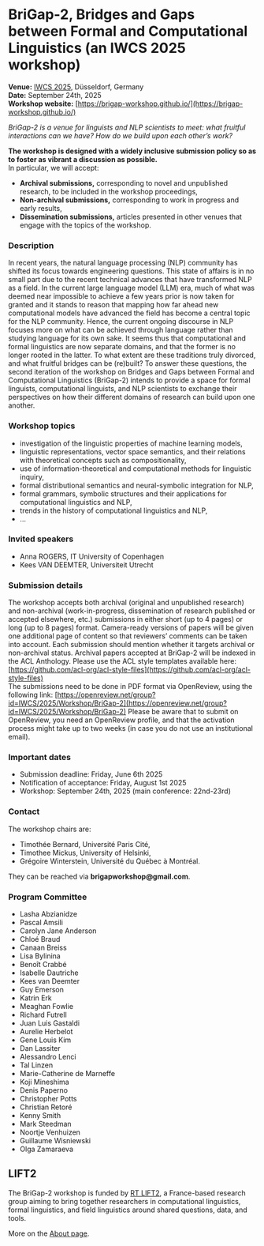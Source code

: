 # BriGap-2, Bridges and Gaps between Formal and Computational Linguistics (an IWCS 2025 workshop)

**Venue:** [IWCS 2025](https://iwcs2025.github.io/), Düsseldorf, Germany  
**Date:** September 24th, 2025  
**Workshop website:** [https://brigap-workshop.github.io/](https://brigap-workshop.github.io/)

_BriGap-2 is a venue for linguists and NLP scientists to meet: what fruitful interactions can we have? How do we build upon each other’s work?_

**The workshop is designed with a widely inclusive submission policy so as to foster as vibrant a discussion as possible.**  
In particular, we will accept:
- **Archival submissions,** corresponding to novel and unpublished research, to be included in the workshop proceedings,
- **Non-archival submissions,** corresponding to work in progress and early results,
- **Dissemination submissions,** articles presented in other venues that engage with the topics of the workshop.

### Description
In recent years, the natural language processing (NLP) community has shifted its focus towards engineering questions. This state of affairs is in no small part due to the recent technical advances that have transformed NLP as a field. In the current large language model (LLM) era, much of what was deemed near impossible to achieve a few years prior is now taken for granted and it stands to reason that mapping how far ahead new computational models have advanced the field has become a central topic for the NLP community. Hence, the current ongoing discourse in NLP focuses more on what can be achieved through language rather than studying language for its own sake. It seems thus that computational and formal linguistics are now separate domains, and that the former is no longer rooted in the latter.
To what extent are these traditions truly divorced, and what fruitful bridges can be (re)built? To answer these questions, the second iteration of the workshop on Bridges and Gaps between Formal and Computational Linguistics (BriGap-2) intends to provide a space for formal linguists, computational linguists, and NLP scientists to exchange their perspectives on how their different domains of research can build upon one another.

### Workshop topics
- investigation of the linguistic properties of machine learning models,
- linguistic representations, vector space semantics, and their relations with theoretical concepts such as compositionality,
- use of information-theoretical and computational methods for linguistic inquiry,
- formal distributional semantics and neural-symbolic integration for NLP,
- formal grammars, symbolic structures and their applications for computational linguistics and NLP,
- trends in the history of computational linguistics and NLP,
- …

### Invited speakers
- Anna ROGERS, IT University of Copenhagen
- Kees VAN DEEMTER, Universiteit Utrecht

### Submission details
The workshop accepts both archival (original and unpublished research) and non-archival (work-in-progress, dissemination of research published or accepted elsewhere, etc.) submissions in either short (up to 4 pages) or long (up to 8 pages) format. Camera-ready versions of papers will be given one additional page of content so that reviewers’ comments can be taken into account. 
Each submission should mention whether it targets archival or non-archival status. Archival papers accepted at BriGap-2 will be indexed in the ACL Anthology.
Please use the ACL style templates available here: [https://github.com/acl-org/acl-style-files](https://github.com/acl-org/acl-style-files)  
The submissions need to be done in PDF format via OpenReview, using the following link: [https://openreview.net/group?id=IWCS/2025/Workshop/BriGap-2](https://openreview.net/group?id=IWCS/2025/Workshop/BriGap-2)
Please be aware that to submit on OpenReview, you need an OpenReview profile, and that the activation process might take up to two weeks (in case you do not use an institutional email).

### Important dates
- Submission deadline: Friday, June 6th 2025
- Notification of acceptance: Friday, August 1st 2025
- Workshop: September 24th, 2025 (main conference: 22nd-23rd)

### Contact
The workshop chairs are:
- Timothée Bernard, Université Paris Cité,
- Timothee Mickus, University of Helsinki,
- Grégoire Winterstein, Université du Québec à Montréal.

They can be reached via __brigapworkshop@gmail.com__.

### Program Committee
- Lasha Abzianidze
- Pascal Amsili
- Carolyn Jane Anderson
- Chloé Braud
- Canaan Breiss
- Lisa Bylinina
- Benoît Crabbé
- Isabelle Dautriche
- Kees van Deemter
- Guy Emerson
- Katrin Erk
- Meaghan Fowlie
- Richard Futrell
- Juan Luis Gastaldi
- Aurelie Herbelot
- Gene Louis Kim
- Dan Lassiter
- Alessandro Lenci
- Tal Linzen
- Marie-Catherine de Marneffe
- Koji Mineshima
- Denis Paperno
- Christopher Potts
- Christian Retoré
- Kenny Smith
- Mark Steedman
- Noortje Venhuizen
- Guillaume Wisniewski
- Olga Zamaraeva

## LIFT2
The BriGap-2 workshop is funded by [RT LIFT2](https://gdr-lift.loria.fr/), a France-based research group aiming to bring together researchers in computational linguistics, formal linguistics, and field linguistics around shared questions, data, and tools.

More on the [About page](about.md).
